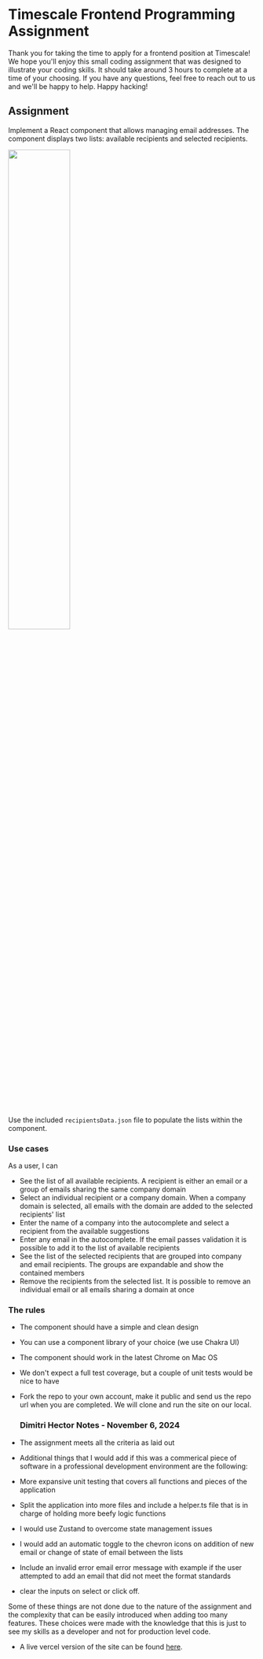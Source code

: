# Timescale Frontend Programming Assignment

Thank you for taking the time to apply for a frontend position at Timescale!
We hope you'll enjoy this small coding assignment that was designed to illustrate your coding skills. It should take around
3 hours to complete at a time of your choosing. If you have any questions, feel free to reach out to us and we'll be happy
to help. Happy hacking!

## Assignment

Implement a React component that allows managing email addresses. The component displays two lists: available recipients and selected recipients.

<img src="./src/assets/wireframe.png" height="50%" width="50%" />

Use the included `recipientsData.json` file to populate the lists within the component.

### Use cases

As a user, I can

- See the list of all available recipients. A recipient is either an email or a group of emails sharing the same company domain
- Select an individual recipient or a company domain. When a company domain is selected, all emails with the domain are added to the selected recipients' list
- Enter the name of a company into the autocomplete and select a recipient from the available suggestions
- Enter any email in the autocomplete. If the email passes validation it is possible to add it to the list of available recipients
- See the list of the selected recipients that are grouped into company and email recipients. The groups are expandable and show the contained members
- Remove the recipients from the selected list. It is possible to remove an individual email or all emails sharing a domain at once

### The rules

- The component should have a simple and clean design
- You can use a component library of your choice (we use Chakra UI)
- The component should work in the latest Chrome on Mac OS
- We don't expect a full test coverage, but a couple of unit tests would be nice to have
- Fork the repo to your own account, make it public and send us the repo url when you are completed. We will
  clone and run the site on our local.

  ### Dimitri Hector Notes - November 6, 2024

- The assignment meets all the criteria as laid out
- Additional things that I would add if this was a commerical piece of software in a professional development environment are the following:
- More expansive unit testing that covers all functions and pieces of the application
- Split the application into more files and include a helper.ts file that is in charge of holding more beefy logic functions
- I would use Zustand to overcome state management issues
- I would add an automatic toggle to the chevron icons on addition of new email or change of state of email between the lists
- Include an invalid error email error message with example if the user attempted to add an email that did not meet the format standards
- clear the inputs on select or click off.

Some of these things are not done due to the nature of the assignment and the complexity that can be easily introduced when adding too many features. These choices were made with the knowledge that this is just to see my skills as a developer and not for production level code.

- A live vercel version of the site can be found [here](https://frontend-developer-assignment-gilt.vercel.app/).
